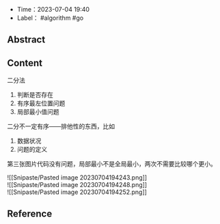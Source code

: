 - Time：2023-07-04 19:40
- Label： #algorithm #go

## Abstract

## Content

二分法

1. 判断是否存在
2. 有序最左位置问题
3. 局部最小值问题

二分不一定有序——排他性的东西，比如

1. 数据状况
2. 问题的定义

第三张图片代码没有问题，局部最小不是全局最小，两次不需要比较哪个更小。

![[Snipaste/Pasted image 20230704194243.png]]  
![[Snipaste/Pasted image 20230704194248.png]]  
![[Snipaste/Pasted image 20230704194252.png]]

## Reference
